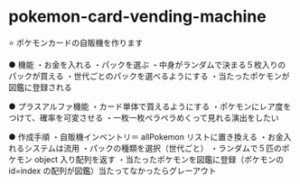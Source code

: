 # pokemon-card-vending-machine

⭐️ ポケモンカードの自販機を作ります

● 機能
・お金を入れる
・パックを選ぶ
・中身がランダムで決まる５枚入りのパックが買える
・世代ごとのパックを選べるようにする
・当たったポケモンが図鑑に登録される

● プラスアルファ機能
・カード単体で買えるようにする
・ポケモンにレア度をつけて、確率を可変させる
・一枚一枚ペラペラめくって見れる演出をしたい

● 作成手順
・自販機インベントリ＝ allPokemon リストに置き換える
・お金入れるシステムは流用
・パックの種類を選択（世代ごと）
・ランダムで５匹のポケモン object 入り配列を返す
・当たったポケモンを図鑑に登録（ポケモンの id=index の配列が図鑑）当たってなかったらグレーアウト
